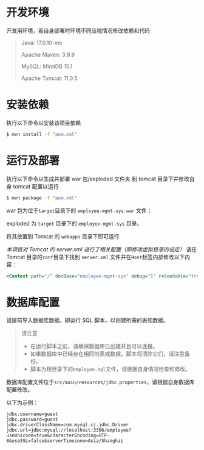 # 开发环境

开发用环境，若自身部署时环境不同应视情况修改依赖和代码

> Java: 17.0.10-ms
>
> Apache Maven: 3.9.9
>
> MySQL: MiraiDB 15.1
>
> Apache Tomcat: 11.0.5

# 安装依赖

执行以下命令以安装该项目依赖

```bash
$ mvn install -f "pom.xml"
```

# 运行及部署

执行以下命令以生成并部署 war 包/exploded 文件夹 到 tomcat 目录下并修改自身 tomcat 配置以运行

```bash
$ mvn package -f "pom.xml"
```

war 包为位于`target`目录下的 `employee-mgmt-sys.war` 文件；

exploded 为 `target` 目录下的 `employee-mgmt-sys` 目录。

将其放置到 Tomcat 的 `webapps` 目录下即可运行

_本项目对 Tomcat 的 server.xml 进行了相关配置（即修改虚拟目录的设定）_
请在 Tomcat 目录的`conf`目录下找到 `server.xml` 文件并在`Host`标签内部修改以下内容：

```xml
<Context path="/" docBase="employee-mgmt-sys" debug="1" reloadable="true" />
```

# 数据库配置

请提前导入数据库数据，即运行 SQL 脚本，以创建所需的表和数据。

> 请注意
>
> -   在运行脚本之前，请确保数据库已创建并且可以连接。
> -   如果数据库中已经存在相同的表或数据，脚本将清除它们，请注意备份。
> -   脚本为根目录下的`employee.sql`文件，请根据自身情况检查和修改。

数据库配置文件位于`src/main/resources/jdbc.properties`，请根据自身数据库配置修改。

以下为示例：

```properties
jdbc.username=guest
jdbc.password=guest
jdbc.driverClassName=com.mysql.cj.jdbc.Driver
jdbc.url=jdbc:mysql://localhost:3306/employee?useUnicode=true&characterEncoding=UTF-8&useSSL=false&serverTimezone=Asia/Shanghai
```
